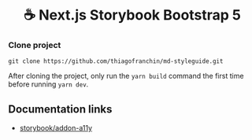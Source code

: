 <h1 style="text-align: center">☕ Next.js Storybook Bootstrap 5</h1>

### Clone project

```
git clone https://github.com/thiagofranchin/md-styleguide.git
```

After cloning the project, only run the `yarn build` command the first time before running `yarn dev`.

## Documentation links
- [storybook/addon-a11y](https://storybook.js.org/addons/@storybook/addon-a11y)



